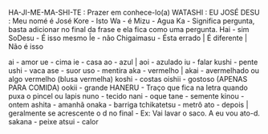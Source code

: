 HA-JI-ME-MA-SHI-TE : Prazer em conhece-lo(a)
WATASHI : EU
JOSÉ DESU : Meu nomé é José
Kore - Isto
Wa - é 
Mizu - Agua
Ka - Significa pergunta, basta adicionar no final da frase e ela fica como uma pergunta. 
Hai - sim
SoDesu - É isso mesmo
Īe - não
Chigaimasu - Ésta errado | É diferente | Não é isso







ai - amor
ue - cima
ie - casa
ao - azul | aoi - azulado
iu - falar
kushi - pente
ushi - vaca
ase - suor
uso - mentira
aka - vermelho | akai - avermelhado ou algo vermelho (blusa vermelha)
koshi - costas
oishii - gostoso (APENAS PARA COMIDA)
ookii - grande
HANERU - Traço que fica na letra quando puxa o pincel ou lapis
nuno - tecido
nani - oque
tane - semente
kinou - ontem
ashita - amanhã
onaka - barriga
tchikatetsu - metrô
ato - depois | geralmente se acrescente o d no final - Ex: Vai lavar o saco.   A eu vou ato-d.
sakana - peixe
atsui - calor